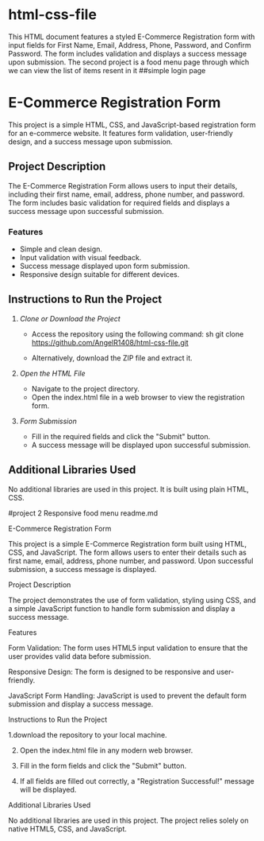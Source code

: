 # html-css-file
This HTML document features a styled E-Commerce Registration form with input fields for First Name, Email, Address, Phone, Password, and Confirm Password. The form includes validation and displays a success message upon submission. The second project is a food menu page through which we can view the list of items resent in it
##simple login page
# E-Commerce Registration Form

This project is a simple HTML, CSS, and JavaScript-based registration form for an e-commerce website. It features form validation, user-friendly design, and a success message upon submission.

## Project Description

The E-Commerce Registration Form allows users to input their details, including their first name, email, address, phone number, and password. The form includes basic validation for required fields and displays a success message upon successful submission.

### Features
- Simple and clean design.
- Input validation with visual feedback.
- Success message displayed upon form submission.
- Responsive design suitable for different devices.

## Instructions to Run the Project

1. *Clone or Download the Project*
   - Access the repository using the following command:
     sh
     git clone https://github.com/AngelR1408/html-css-file.git
     
   - Alternatively, download the ZIP file and extract it.

2. *Open the HTML File*
   - Navigate to the project directory.
   - Open the index.html file in a web browser to view the registration form.

3. *Form Submission*
   - Fill in the required fields and click the "Submit" button.
   - A success message will be displayed upon successful submission.

## Additional Libraries Used

No additional libraries are used in this project. It is built using plain HTML, CSS.

#project 2
Responsive food menu
readme.md

E-Commerce Registration Form

This project is a simple E-Commerce Registration form built using HTML, CSS, and JavaScript. The form allows users to enter their details such as first name, email, address, phone number, and password. Upon successful submission, a success message is displayed.

Project Description

The project demonstrates the use of form validation, styling using CSS, and a simple JavaScript function to handle form submission and display a success message.

Features

Form Validation: The form uses HTML5 input validation to ensure that the user provides valid data before submission.

Responsive Design: The form is designed to be responsive and user-friendly.

JavaScript Form Handling: JavaScript is used to prevent the default form submission and display a success message.


Instructions to Run the Project

1.download the repository to your local machine.


2. Open the index.html file in any modern web browser.


3. Fill in the form fields and click the "Submit" button.


4. If all fields are filled out correctly, a "Registration Successful!" message will be displayed.



Additional Libraries Used

No additional libraries are used in this project. The project relies solely on native HTML5, CSS, and JavaScript.



